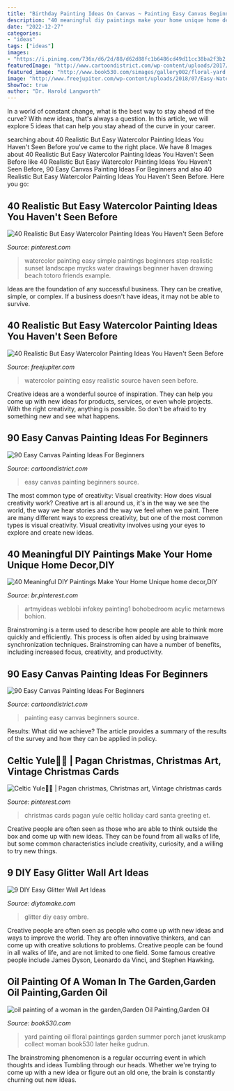 ```yaml
---
title: "Birthday Painting Ideas On Canvas ~ Painting Easy Canvas Beginners Source"
description: "40 meaningful diy paintings make your home unique home decor,diy"
date: "2022-12-27"
categories:
- "ideas"
tags: ["ideas"]
images:
- "https://i.pinimg.com/736x/d6/2d/88/d62d88fc1b6486cd49d11cc38ba2f3b2.jpg"
featuredImage: "http://www.cartoondistrict.com/wp-content/uploads/2017/06/Easy-Canvas-Painting-Ideas-For-Beginners0201.jpg"
featured_image: "http://www.book530.com/simages/gallery002/floral-yard.jpg"
image: "http://www.freejupiter.com/wp-content/uploads/2018/07/Easy-Watercolor-Painting-Ideas-16.jpg"
ShowToc: true
author: "Dr. Harold Langworth"
---
```



In a world of constant change, what is the best way to stay ahead of the curve? With new ideas, that's always a question. In this article, we will explore 5 ideas that can help you stay ahead of the curve in your career.

	

		
searching about 40 Realistic But Easy Watercolor Painting Ideas You Haven&#039;t Seen Before you've came to the right place. We have 8 Images about 40 Realistic But Easy Watercolor Painting Ideas You Haven&#039;t Seen Before like 40 Realistic But Easy Watercolor Painting Ideas You Haven&#039;t Seen Before, 90 Easy Canvas Painting Ideas For Beginners and also 40 Realistic But Easy Watercolor Painting Ideas You Haven&#039;t Seen Before. Here you go:
		
    
## 40 Realistic But Easy Watercolor Painting Ideas You Haven&#039;t Seen Before

<img loading=lazy src="https://i.pinimg.com/736x/d6/2d/88/d62d88fc1b6486cd49d11cc38ba2f3b2.jpg" onerror="this.onerror=null;this.src='https://tse4.mm.bing.net/th?id=OIP.JmBcqHgvhPaAyiizfhsYewHaJ3&amp;pid=15.1';" alt="40 Realistic But Easy Watercolor Painting Ideas You Haven&#039;t Seen Before">

_Source: pinterest.com_

>watercolor painting easy simple paintings beginners step realistic sunset landscape mycks water drawings beginner haven drawing beach totoro friends example. 

	

Ideas are the foundation of any successful business. They can be creative, simple, or complex. If a business doesn't have ideas, it may not be able to survive.

    
## 40 Realistic But Easy Watercolor Painting Ideas You Haven&#039;t Seen Before

<img loading=lazy src="http://www.freejupiter.com/wp-content/uploads/2018/07/Easy-Watercolor-Painting-Ideas-16.jpg" onerror="this.onerror=null;this.src='https://tse3.mm.bing.net/th?id=OIP.kfqEHDHODSToNuqvPwKrBwHaNC&amp;pid=15.1';" alt="40 Realistic But Easy Watercolor Painting Ideas You Haven&#039;t Seen Before">

_Source: freejupiter.com_

>watercolor painting easy realistic source haven seen before. 

	

Creative ideas are a wonderful source of inspiration. They can help you come up with new ideas for products, services, or even whole projects. With the right creativity, anything is possible. So don't be afraid to try something new and see what happens.

    
## 90 Easy Canvas Painting Ideas For Beginners

<img loading=lazy src="http://www.cartoondistrict.com/wp-content/uploads/2017/06/Easy-Canvas-Painting-Ideas-For-Beginners21-1.jpg" onerror="this.onerror=null;this.src='https://tse4.mm.bing.net/th?id=OIP.4OkhfQN4teidQ5dAVEC1JwHaJ4&amp;pid=15.1';" alt="90 Easy Canvas Painting Ideas For Beginners">

_Source: cartoondistrict.com_

>easy canvas painting beginners source. 

	

The most common type of creativity: Visual creativity: How does visual creativity work?
Creative art is all around us, it's in the way we see the world, the way we hear stories and the way we feel when we paint. There are many different ways to express creativity, but one of the most common types is visual creativity. Visual creativity involves using your eyes to explore and create new ideas.

    
## 40 Meaningful DIY Paintings Make Your Home Unique Home Decor,DIY

<img loading=lazy src="https://i.pinimg.com/736x/e1/91/e4/e191e41602f7abd4d698963aa9cbfc76.jpg" onerror="this.onerror=null;this.src='https://tse3.mm.bing.net/th?id=OIP.ZZ1tUSJHrv8v2jTj25cfSAHaJ4&amp;pid=15.1';" alt="40 Meaningful DIY Paintings Make Your Home Unique home decor,DIY">

_Source: br.pinterest.com_

>artmyideas weblobi infokey painting1 bohobedroom acylic metarnews bohion. 

	

Brainstroming is a term used to describe how people are able to think more quickly and efficiently. This process is often aided by using brainwave synchronization techniques. Brainstroming can have a number of benefits, including increased focus, creativity, and productivity.

    
## 90 Easy Canvas Painting Ideas For Beginners

<img loading=lazy src="http://www.cartoondistrict.com/wp-content/uploads/2017/06/Easy-Canvas-Painting-Ideas-For-Beginners0201.jpg" onerror="this.onerror=null;this.src='https://tse2.mm.bing.net/th?id=OIP.hI1Tv4Y6Y5t2unCN60fbQgHaLc&amp;pid=15.1';" alt="90 Easy Canvas Painting Ideas For Beginners">

_Source: cartoondistrict.com_

>painting easy canvas beginners source. 

	

Results: What did we achieve?
The article provides a summary of the results of the survey and how they can be applied in policy.

    
## Celtic Yule🎄🎻 | Pagan Christmas, Christmas Art, Vintage Christmas Cards

<img loading=lazy src="https://i.pinimg.com/736x/04/d3/63/04d3633723dc405f42260d934ac2249d.jpg" onerror="this.onerror=null;this.src='https://tse4.mm.bing.net/th?id=OIP.SnHmLGq3Mif3VGP663vMPAHaJ8&amp;pid=15.1';" alt="Celtic Yule🎄🎻 | Pagan christmas, Christmas art, Vintage christmas cards">

_Source: pinterest.com_

>christmas cards pagan yule celtic holiday card santa greeting et. 

	

Creative people are often seen as those who are able to think outside the box and come up with new ideas. They can be found from all walks of life, but some common characteristics include creativity, curiosity, and a willing to try new things.

    
## 9 DIY Easy Glitter Wall Art Ideas

<img loading=lazy src="https://www.diytomake.com/wp-content/uploads/2015/09/Ombre-Glitter-Wall-Art.jpg" onerror="this.onerror=null;this.src='https://tse4.mm.bing.net/th?id=OIP.WpCV-ipjPbJlqN5_FS0X9gHaJ6&amp;pid=15.1';" alt="9 DIY Easy Glitter Wall Art Ideas">

_Source: diytomake.com_

>glitter diy easy ombre. 

	

Creative people are often seen as people who come up with new ideas and ways to improve the world. They are often innovative thinkers, and can come up with creative solutions to problems. Creative people can be found in all walks of life, and are not limited to one field. Some famous creative people include James Dyson, Leonardo da Vinci, and Stephen Hawking.

    
## Oil Painting Of A Woman In The Garden,Garden Oil Painting,Garden Oil

<img loading=lazy src="http://www.book530.com/simages/gallery002/floral-yard.jpg" onerror="this.onerror=null;this.src='https://tse4.mm.bing.net/th?id=OIP.CZs1t_AUKR_4ZWMlyDR5egHaJ3&amp;pid=15.1';" alt="oil painting of a woman in the garden,Garden Oil Painting,Garden Oil">

_Source: book530.com_

>yard painting oil floral paintings garden summer porch janet kruskamp collect woman book530 later heike gudrun. 

	

The brainstroming phenomenon is a regular occurring event in which thoughts and ideas Tumbling through our heads. Whether we're trying to come up with a new idea or figure out an old one, the brain is constantly churning out new ideas. 

